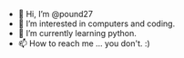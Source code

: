 - 👋 Hi, I’m @pound27
- 👀 I’m interested in computers and coding.
- 🌱 I’m currently learning python.
- 📫 How to reach me ... you don't. :)

<!---
pound27/pound27 is a ✨ special ✨ repository because its `README.md` (this file) appears on your GitHub profile.
You can click the Preview link to take a look at your changes.
--->
